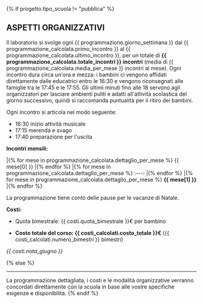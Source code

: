 {% if progetto.tipo_scuola != "pubblica" %}

## ASPETTI ORGANIZZATIVI

Il laboratorio si svolge ogni {{ programmazione.giorno_settimana }} dal {{ programmazione_calcolata.primo_incontro }} al {{ programmazione_calcolata.ultimo_incontro }}, per un totale di **{{ programmazione_calcolata.totale_incontri }} incontri** (media di {{ programmazione_calcolata.media_per_mese }} incontri al mese).
Ogni incontro dura circa un'ora e mezza: i bambini ci vengono affidati direttamente dalle educatrici entro le 16:30 e vengono riconsegnati alle famiglie tra le 17:45 e le 17:55. Gli ultimi minuti fino alle 18 servono agli organizzatori per lasciare ambienti puliti e adatti all'attività scolastica del giorno successivo, quindi si raccomanda puntualità per il ritiro dei bambini.

Ogni incontro si articola nel modo seguente:  
- 16:30 inizio attività musicale   
- 17:15 merenda e svago   
- 17:40 preparazione per l'uscita   

**Incontri mensili:**

|{% for mese in programmazione_calcolata.dettaglio_per_mese %} {{ mese[0] }} |{% endfor %}
|{% for mese in programmazione_calcolata.dettaglio_per_mese %} :---: |{% endfor %}
|{% for mese in programmazione_calcolata.dettaglio_per_mese %} **{{ mese[1] }}** |{% endfor %}

La programmazione tiene conto delle pause per le vacanze di Natale.

**Costi:**

- Quota bimestrale: {{ costi.quota_bimestrale }}€ per bambino    
<!-- - Pagamento: {{ costi.modalita_pagamento }}   -->
- **Costo totale del corso: {{ costi_calcolati.costo_totale }}€** ({{ costi_calcolati.numero_bimestri }} bimestri)    

<!---
**Calendario pagamenti:**
| Periodo | Importo | Scadenza |
| :--- | ---: | :---: |
{% for pagamento in costi_calcolati.dettaglio_pagamenti %}| {{ pagamento.periodo | capitalize }} | {{ pagamento.importo }}€ | {{ pagamento.scadenza }} |
{% endfor %}
-->
*{{ costi.nota_giugno }}*

{% else %}

---

La programmazione dettagliata, i costi e le modalità organizzative verranno concordati direttamente con la scuola in base alle vostre specifiche esigenze e disponibilità.
{% endif %}
